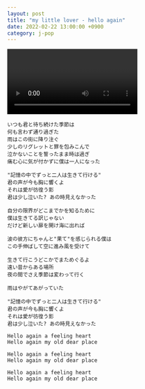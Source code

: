 ```yaml
---
layout: post
title: "my little lover - hello again"
date: 2022-02-22 13:00:00 +0900
category: j-pop
---
```


<div class="video-container">
    <video id="player" class="video-js vjs-default-skin vjs-big-play-centered" data-json="/public/json/j-pop/my little lover - hello again.json"></video>
</div>

```
いつも君と待ち続けた季節は
何も言わず通り過ぎた
雨はこの街に降り注ぐ
少しのリグレットと罪を包みこんで
泣かないことを誓ったまま時は過ぎ
痛む心に気が付かずに僕は一人になった

"記憶の中でずっと二人は生きて行ける"
君の声が今も胸に響くよ
それは愛が彷徨う影
君は少し泣いた? あの時見えなかった

自分の限界がどこまでかを知るために
僕は生きてる訳じゃない
だけど新しい扉を開け海に出れば

波の彼方にちゃんと"果て"を感じられる僕は
この手伸ばして空に進み風を受けて

生きて行こうどこかでまためぐるよ
遠い昔からある場所
夜の間でさえ季節は変わって行く

雨はやがてあがっていた

"記憶の中でずっと二人は生きて行ける"
君の声が今も胸に響くよ
それは愛が彷徨う影
君は少し泣いた? あの時見えなかった

Hello again a feeling heart
Hello again my old dear place

Hello again a feeling heart
Hello again my old dear place

Hello again a feeling heart
Hello again my old dear place
```